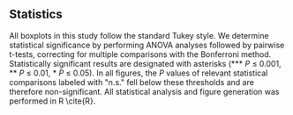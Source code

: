 ## Statistics

All boxplots in this study follow the standard Tukey style. 
We determine statistical significance by performing ANOVA analyses followed by pairwise t-tests, correcting for multiple comparisons with the Bonferroni method. 
Statistically significant results are designated with asterisks (*** _P_ ≤ 0.001, ** _P_ ≤ 0.01, * _P_ ≤ 0.05). 
In all figures, the _P_ values of relevant statistical comparisons labeled with "n.s." fell below these thresholds and are therefore non-significant. 
All statistical analysis and figure generation was performed in R \cite{R}.
